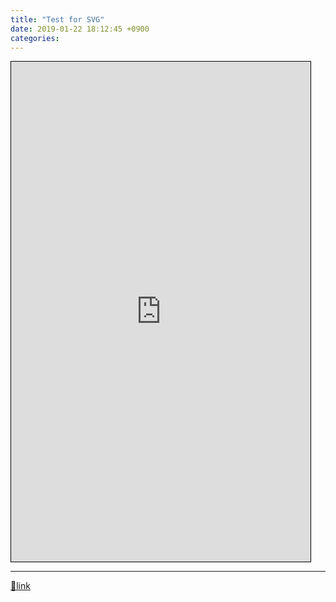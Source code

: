 ```yaml
---
title: "Test for SVG"
date: 2019-01-22 18:12:45 +0900
categories: 
---
```

  

<iframe frameborder="1" height="800" src="https://mins01.github.io/web_work_doc/test/test_svg/index.html" style="border-width: 1px; border-style: solid; border-color: rgb(0, 0, 0);" width="95%"></iframe>

  ***
[🔗link](http://www.mins01.com/mh/tech/read/1251)